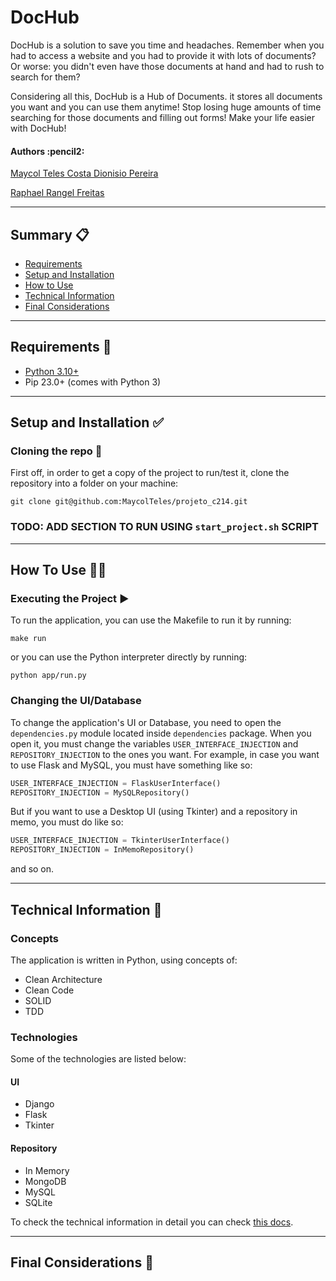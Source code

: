 # DocHub

DocHub is a solution to save you time and headaches. Remember when you had to access a website and you had to provide it with lots of documents? Or worse: you didn't even have those documents at hand and had to rush to search for them?

Considering all this, DocHub is a Hub of Documents. it stores all documents you want and you can use them anytime! Stop losing huge amounts of time searching for those documents and filling out forms! Make your life easier with DocHub!

<h4 align="left"> 
	Authors :pencil2:
</h4>

<p align="left">
 <a href="https://github.com/maycolteles">Maycol Teles Costa Dionisio Pereira</a> 
</p>
<p align="left">
 <a href="https://github.com/RaphaelRFreitas">Raphael Rangel Freitas</a> 
</p>

*********************

## Summary :clipboard:

* [Requirements](#requirements)
* [Setup and Installation](#setup-installation)
* [How to Use](#how-to-use)
* [Technical Information](#technical-information)
* [Final Considerations](#final-considerations)

*********************
##  Requirements :pencil: <a name="requirements"></a>

* [Python 3.10+](https://www.python.org/)
* Pip 23.0+ (comes with Python 3)

*********************
##  Setup and Installation :white_check_mark: <a name="setup-installation"></a>

### Cloning the repo :file_folder:
First off, in order to get a copy of the project to run/test it, clone the repository into a folder on your machine:

```
git clone git@github.com:MaycolTeles/projeto_c214.git
```

### TODO: ADD SECTION TO RUN USING `start_project.sh` SCRIPT

*********************

## How To Use :man_technologist: <a name="how-to-use"></a>

### Executing the Project :arrow_forward:
To run the application, you can use the Makefile to run it by running:

```
make run
```

or you can use the Python interpreter directly by running:

```
python app/run.py
```

### Changing the UI/Database
To change the application's UI or Database, you need to open the `dependencies.py` module located inside `dependencies` package. When you open it, you must change the variables `USER_INTERFACE_INJECTION` and `REPOSITORY_INJECTION` to the ones you want. For example, in case you want to use Flask and MySQL, you must have something like so:

```python
USER_INTERFACE_INJECTION = FlaskUserInterface()
REPOSITORY_INJECTION = MySQLRepository()
```

But if you want to use a Desktop UI (using Tkinter) and a repository in memo, you must do like so:

```python
USER_INTERFACE_INJECTION = TkinterUserInterface()
REPOSITORY_INJECTION = InMemoRepository()
```

and so on.

*********************

##  Technical Information :pencil: <a name="technical-information"></a>

### Concepts

The application is written in Python, using concepts of:
* Clean Architecture
* Clean Code
* SOLID
* TDD

### Technologies
Some of the technologies are listed below:

#### UI
* Django
* Flask
* Tkinter

#### Repository
* In Memory
* MongoDB
* MySQL
* SQLite

To check the technical information in detail you can check [this docs](docs/technical_information.md).

*********************
## Final Considerations :pushpin: <a name="final-considerations"></a>
